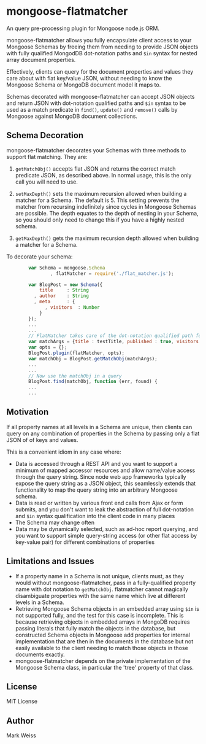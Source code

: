 mongoose-flatmatcher
====================

An query pre-processing plugin for Mongoose node.js ORM.

mongoose-flatmatcher allows you fully encapsulate client access to your Mongoose Schemas by freeing them from needing to provide JSON objects with fully qualified MongodDB dot-notation paths and `$in` syntax for nested array document properties.

Effectively, clients can query for the document properties and values they care about with flat key/value JSON, without needing to know the Mongoose Schema or MongoDB document model it maps to.

Schemas decorated with mongoose-flatmatcher can accept JSON objects and return JSON with dot-notation qualified paths and `$in` syntax to be used as a match predicate in `find()`, `update()` and `remove()` calls by Mongoose against MongoDB document collections.  

## Schema Decoration

mongoose-flatmatcher decorates your Schemas with three methods to support flat matching. They are: 

1. `getMatchObj()` accepts flat JSON and returns the correct match predicate JSON, as described above. In normal usage, this is the only call you will need to use.

2. `setMaxDepth()` sets the maximum recursion allowed when building a matcher for a Schema.  The default is 5. This setting prevents the matcher from recursing indefinitely since cycles in Mongoose Schemas are possible.  The depth equates to the depth of nesting in your Schema, so you should only need to change this if you have a highly nested schema.

3. `getMaxDepth()` gets the maximum recursion depth allowed when building a matcher for a Schema.

To decorate your schema:

```javascript
		var Schema = mongoose.Schema
				, flatMatcher = require('./flat_matcher.js');

		var BlogPost = new Schema({
		    title     : String
		  , author    : String
		  , meta      : {
		      , visitors  : Number
		    }
		});
		... 
		...
		// FlatMatcher takes care of the dot-notation qualified path for us, visitors => meta.visitors
		var matchArgs = {title : testTitle, published : true, visitors : 5};
		var opts = {};    
		BlogPost.plugin(flatMatcher, opts);
		var matchObj = BlogPost.getMatchObj(matchArgs);
		...
		...
		// Now use the matchObj in a query
		BlogPost.find(matchObj, function (err, found) {
		...
		...
```

## Motivation

If all property names at all levels in a Schema are unique, then clients can query on any combination of properties in the Schema by passing only a flat JSON of of keys and values.

This is a convenient idiom in any case where:
- Data is accessed through a REST API and you want to support a minimum of mapped accessor resources and allow name/value access through the query string. Since node web app frameworks typically expose the query string as a JSON object, this seamlessly extends that functionality to map the query string into an arbitrary Mongoose schema.
- Data is read or written by various front end calls from Ajax or form submits, and you don't want to leak the abstraction of full dot-notation and `$in` syntax qualification into the client code in many places
- The Schema may change often
- Data may be dynamically selected, such as ad-hoc report querying, and you want to support simple query-string access (or other flat access by key-value pair) for different combinations of properties

## Limitations and Issues

- If a property name in a Schema is not unique, clients must, as they would without mongoose-flatmatcher, pass in a fully-qualified property name with dot notation to `getMatchObj`. flatmatcher cannot magically disambiguate properties with the same name which live at different levels in a Schema.
- Retrieving Mongoose Schema objects in an embedded array using `$in` is not supported fully, and the test for this case is incomplete. This is because retrieving objects in embedded arrays in MongoDB requires passing literals that fully match the objects in the database, but constructed Schema objects in Mongoose add properties for internal implementation that are then in the documents in the database but not easily available to the client needing to match those objects in those documents exactly.
- mongoose-flatmatcher depends on the private implementation of the Mongoose Schema class, in particular the 'tree' property of that class.

## License

MIT License

## Author

Mark Weiss
